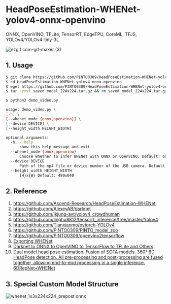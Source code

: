 # HeadPoseEstimation-WHENet-yolov4-onnx-openvino
ONNX, OpenVINO, TFLite, TensorRT, EdgeTPU, CoreML, TFJS, YOLOv4/YOLOv4-tiny-3L

![ezgif com-gif-maker (3)](https://user-images.githubusercontent.com/33194443/141761520-28038c2a-e89a-4887-a9de-0fdaa972005b.gif)

## 1. Usage
```bash
$ git clone https://github.com/PINTO0309/HeadPoseEstimation-WHENet-yolov4-onnx-openvino
$ cd HeadPoseEstimation-WHENet-yolov4-onnx-openvino
$ wget https://github.com/PINTO0309/HeadPoseEstimation-WHENet-yolov4-onnx-openvino/releases/download/v1.0.2/saved_model_224x224.tar.gz
$ tar -zxvf saved_model_224x224.tar.gz && rm saved_model_224x224.tar.gz

$ python3 demo_video.py
```
```bash
usage: demo_video.py \
[-h] \
[--whenet_mode {onnx,openvino}] \
[--device DEVICE] \
[--height_width HEIGHT_WIDTH]

optional arguments:
  -h, --help
      show this help message and exit
  --whenet_mode {onnx,openvino}
      Choose whether to infer WHENet with ONNX or OpenVINO. Default: onnx
  --device DEVICE
      Path of the mp4 file or device number of the USB camera. Default: 0
  --height_width HEIGHT_WIDTH
      {H}x{W} Default: 480x640
```

## 2. Reference
1. https://github.com/Ascend-Research/HeadPoseEstimation-WHENet
2. https://github.com/AlexeyAB/darknet
3. https://github.com/jkjung-avt/yolov4_crowdhuman
4. https://github.com/linghu8812/tensorrt_inference/tree/master/Yolov4
5. https://github.com/Tianxiaomo/pytorch-YOLOv4
6. https://github.com/PINTO0309/PINTO_model_zoo
7. https://github.com/PINTO0309/openvino2tensorflow
8. [Exporting WHENet](https://zenn.dev/pinto0309/scraps/1849b6909db13b)
9. [Darknet to ONNX to OpenVINO to TensorFlow to TFLite and Others](https://zenn.dev/pinto0309/scraps/b33883e3951605)
10. [Dual model head pose estimation. Fusion of SOTA models. 360° 6D HeadPose detection. All pre-processing and post-processing are fused together, allowing end-to-end processing in a single inference. 6DRepNet+WHENet](https://github.com/PINTO0309/DMHead)

## 3. Special Custom Model Structure
![whenet_1x3x224x224_prepost onnx](https://user-images.githubusercontent.com/33194443/174461110-32171aae-a11d-4329-99c5-3872aba70429.png)
